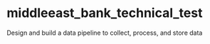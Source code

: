# middleeast_bank_technical_test
Design and build a data pipeline to collect, process, and store data
